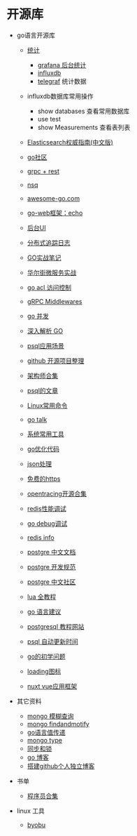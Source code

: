 # 开源库
- go语言开源库
    - [统计](http://www.cnblogs.com/Scissors/p/5977670.html)
        - [grafana 后台统计](https://github.com/grafana/grafana)
        - [influxdb](https://github.com/influxdata/influxdb)
        - [telegraf](https://github.com/influxdata/telegraf) 统计数据

    - influxdb数据库常用操作
        - show databases 查看常用数据库
        - use test
        - show Measurements 查看表列表

    - [Elasticsearch权威指南(中文版)](http://www.sojson.com/blog/91.html)

    - [go社区](https://gocn.io/article/306)

    - [grpc + rest](https://spatialos.improbable.io/games/grpc-web-moving-past-restjson-towards-type-safe-web-apis)

    - [nsq](http://nsq.io/overview/design.html)

    - [awesome-go.com](https://awesome-go.com/)

    - [go-web框架：echo](https://github.com/labstack/echo)

    - [后台UI](https://github.com/PanJiaChen/vue-element-admin)

    - [分布式追踪日志](http://jaeger.readthedocs.io/en/latest/getting_started/)

    - [GO实战笔记](http://www.flysnow.org/2017/03/04/go-in-action-go-package.html)

    - [华尔街微服务实战](https://zhuanlan.zhihu.com/p/26777189)

    - [go acl 访问控制](https://github.com/casbin/casbin)

    - [gRPC Middlewares](https://github.com/grpc-ecosystem/go-grpc-middleware)

    - [go 并发](https://dave.cheney.net/paste/concurrency-made-easy.pdf)

    - [深入解析 GO](https://www.gitbook.com/book/tiancaiamao/go-internals/details)

    - [psql应用场景](https://m.aliyun.com/yunqi/articles/98539?tk=3%2FZn2bz3JFcm8zYX%2B68FIZlmeFy6Suycpg%2BBlFivdc0%3D&from=timeline)

    - [github 开源项目整理](http://www.ctolib.com/go/categoriesallsub.html)

    - [架构师合集](http://mp.weixin.qq.com/s/8RM6U8UqWTDp29DB_hiYVQ)

    - [psql的文章](https://github.com/digoal/blog/blob/master/201611/20161117_01.md)

    - [Linux常用命令](https://commandlinefu.cn/)
   
    - [go talk](https://talks.golang.org/2012/waza.slide#14)
    - [系统常用工具](http://www.brendangregg.com/Slides/SCaLE_Linux_Performance2013.pdf)
    - [go优化代码](http://colobu.com/2017/06/27/Lint-your-golang-code-like-a-mad-man/)

    - [json处理](https://github.com/astaxie/build-web-application-with-golang/blob/master/zh/07.2.md)
    - [免费的https](https://coolshell.cn/articles/18094.html)

    - [opentracing开源合集](http://opentracing.io/documentation/pages/supported-tracers)

    - [redis性能调试](http://www.cnblogs.com/mushroom/p/4738170.html)

    - [go debug调试](https://tip.golang.org/doc/diagnostics.html)

    - [redis info ](http://redisdoc.com/server/info.html)

    - [postgre 中文文档](http://www.postgres.cn/docs/9.6/index.html)
    - [postgre 开发规范](https://github.com/digoal/blog/blob/master/201609/20160926_01.md)
    - [postgre 中文社区](http://www.postgres.cn/index.php/home)
    
    - [lua 全教程](http://ialloc.org/posts/2017/11/17/programming-in-lua/?hmsr=toutiao.io&utm_medium=toutiao.io&utm_source=toutiao.io)
    - [go 语言建议](https://github.com/cristaloleg/go-advices?hmsr=toutiao.io&utm_medium=toutiao.io&utm_source=toutiao.io)
    - [postgresql 教程网站](http://www.postgresqltutorial.com/)
    - [psql 自动更新时间](https://x-team.com/blog/automatic-timestamps-with-postgresql/)
    - [go的初学问题](https://zhuanlan.zhihu.com/p/26005856)
    - [loading图标](https://loading.io/)
    - [nuxt vue应用框架](https://zh.nuxtjs.org/examples)
    
- 其它资料

    - [mongo 模糊查询](https://docs.mongodb.com/manual/reference/operator/query/regex/)
    - [mongo findandmotify](https://docs.mongodb.com/manual/reference/method/db.collection.findAndModify/#db-collection-findandmodify)
    - [go语言值传递](https://dave.cheney.net/2017/04/29/there-is-no-pass-by-reference-in-go)
    - [mongo type](https://docs.mongodb.com/manual/core/shell-types/)
    - [同步和锁](https://blog.sodroid.com/2017/05/22/sync-lock/)
    - [go 博客](http://spf13.com/post/is-go-object-oriented/)
    - [搭建github个人独立博客](https://linghucong.js.org/2016/04/15/2016-04-15-hexo-github-pages-blog/)

- 书单
    - [程序员合集](http://blog.didiaoyuan.com/2017/04/18/%E6%80%BB%E6%9C%89%E4%BD%A0%E8%A6%81%E7%9A%84%E7%BC%96%E7%A8%8B%E4%B9%A6%E5%8D%95%EF%BC%88GitHub-%EF%BC%89/)

- linux 工具
    - [byobu](http://wdxtub.com/2016/09/21/byobu-guide/)